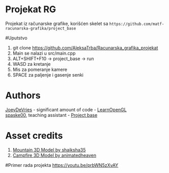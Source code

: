 # Projekat RG
Projekat iz računarske grafike, korišćen skelet sa `https://github.com/matf-racunarska-grafika/project_base`

#Uputstvo
1. git clone https://github.com/AleksaTrba/Racunarska_grafika_projekat
2. Main se nalazi u src/main.cpp
3. ALT+SHIFT+F10 -> project_base -> run
4. WASD za kretanje
5. Mis za pomeranje kamere
6. SPACE za paljenje i gasenje senki

# Authors
[JoeyDeVries](https://github.com/JoeyDeVries/) - significant amount of code - [LearnOpenGL](https://github.com/JoeyDeVries/LearnOpenGL)  
[spaske00](https://github.com/spaske00), teaching assistant - [Project base](https://github.com/matf-racunarska-grafika/project_base/)

# Asset credits
1. [Mountain 3D Model by shaiksha35](https://free3d.com/3d-model/mountain-6839.html)
2. [ Campfire 3D Model by animatedheaven](https://free3d.com/3d-model/campfire-94559.html)

#Primer rada projekta
https://youtu.be/prbWN5zXvAY
